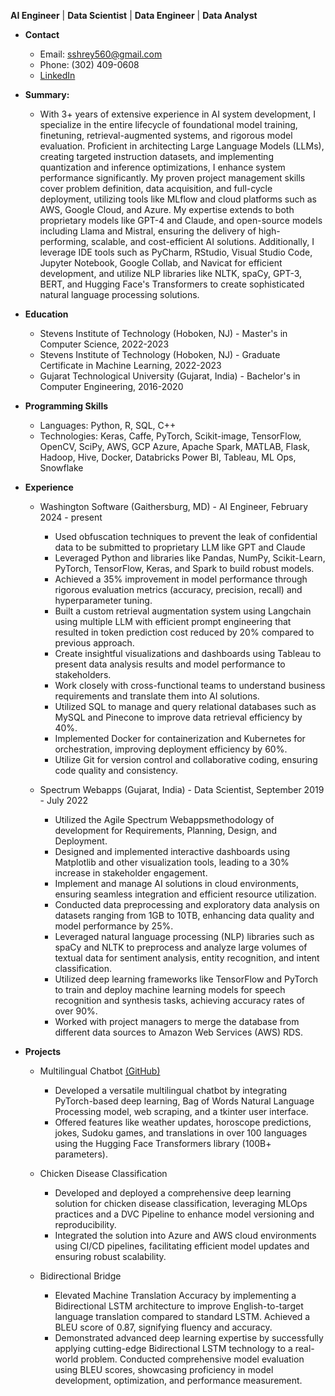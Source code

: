 **AI Engineer** | **Data Scientist** | **Data Engineer** | **Data Analyst**

* **Contact**
    * Email: sshrey560@gmail.com 
    * Phone: (302) 409-0608
    * [LinkedIn](https://www.linkedin.com/in/shrey-hah99)

              
   
* **Summary:**
  * With 3+ years of extensive experience in AI system development, I specialize in the entire lifecycle of foundational model training, finetuning, retrieval-augmented systems, and rigorous model evaluation. Proficient in architecting Large Language Models (LLMs), creating
targeted instruction datasets, and implementing quantization and inference optimizations, I enhance system performance significantly.
My proven project management skills cover problem definition, data acquisition, and full-cycle deployment, utilizing tools like MLflow
and cloud platforms such as AWS, Google Cloud, and Azure. My expertise extends to both proprietary models like GPT-4 and Claude,
and open-source models including Llama and Mistral, ensuring the delivery of high-performing, scalable, and cost-efficient AI solutions.
Additionally, I leverage IDE tools such as PyCharm, RStudio, Visual Studio Code, Jupyter Notebook, Google Collab, and Navicat for
efficient development, and utilize NLP libraries like NLTK, spaCy, GPT-3, BERT, and Hugging Face's Transformers to create
sophisticated natural language processing solutions.

* **Education**

   * Stevens Institute of Technology (Hoboken, NJ) - Master's in Computer Science, 2022-2023
   * Stevens Institute of Technology (Hoboken, NJ) - Graduate Certificate in Machine Learning, 2022-2023
   * Gujarat Technological University (Gujarat, India) - Bachelor's in Computer Engineering, 2016-2020

* **Programming Skills**

   * Languages: Python, R, SQL, C++
   * Technologies: Keras, Caffe, PyTorch, Scikit-image, TensorFlow, OpenCV, SciPy, AWS, GCP Azure, Apache Spark, MATLAB, Flask, Hadoop, Hive, Docker, Databricks Power BI, Tableau, ML Ops, Snowflake

* **Experience**

   * Washington Software (Gaithersburg, MD) - AI Engineer, February 2024 - present
      * Used obfuscation techniques to prevent the leak of confidential data to be submitted to proprietary LLM like GPT and Claude
      * Leveraged Python and libraries like Pandas, NumPy, Scikit-Learn, PyTorch, TensorFlow, Keras, and Spark to build robust models.
      * Achieved a 35% improvement in model performance through rigorous evaluation metrics (accuracy, precision, recall) and
      hyperparameter tuning.
      * Built a custom retrieval augmentation system using Langchain using multiple LLM with efficient prompt engineering that resulted in
      token prediction cost reduced by 20% compared to previous approach.
      * Create insightful visualizations and dashboards using Tableau to present data analysis results and model performance to stakeholders.
      * Work closely with cross-functional teams to understand business requirements and translate them into AI solutions.
      * Utilized SQL to manage and query relational databases such as MySQL and Pinecone to improve data retrieval efficiency by 40%.
      * Implemented Docker for containerization and Kubernetes for orchestration, improving deployment efficiency by 60%.
      * Utilize Git for version control and collaborative coding, ensuring code quality and consistency.

    
   * Spectrum Webapps (Gujarat, India) - Data Scientist, September 2019 - July 2022
   
      * Utilized the Agile Spectrum Webappsmethodology of development for Requirements, Planning, Design, and Deployment.
      * Designed and implemented interactive dashboards using Matplotlib and other visualization tools, leading to a 30% increase in
      stakeholder engagement.
      * Implement and manage AI solutions in cloud environments, ensuring seamless integration and efficient resource utilization.
      * Conducted data preprocessing and exploratory data analysis on datasets ranging from 1GB to 10TB, enhancing data quality and model
      performance by 25%.
      * Leveraged natural language processing (NLP) libraries such as spaCy and NLTK to preprocess and analyze large volumes of textual
      data for sentiment analysis, entity recognition, and intent classification.
      * Utilized deep learning frameworks like TensorFlow and PyTorch to train and deploy machine learning models for speech recognition
      and synthesis tasks, achieving accuracy rates of over 90%.
      * Worked with project managers to merge the database from different data sources to Amazon Web Services (AWS) RDS.

      
* **Projects**

   * Multilingual Chatbot [(GitHub)](https://github.com/shreyshah6699/Multilingual-Chatbot-Powered-by-NLP-and-Deep-Learning)
   
       * Developed a versatile multilingual chatbot by integrating PyTorch-based deep learning, Bag of Words Natural Language Processing model, web scraping, and a tkinter user interface.
       * Offered features like weather updates, horoscope predictions, jokes, Sudoku games, and translations in over 100 languages using the Hugging Face Transformers library (100B+ parameters).
   
   * Chicken Disease Classification
   
       * Developed and deployed a comprehensive deep learning solution for chicken disease classification, leveraging MLOps practices and a DVC Pipeline to enhance model versioning and reproducibility.
       * Integrated the solution into Azure and AWS cloud environments using CI/CD pipelines, facilitating efficient model updates and ensuring robust scalability. 
   
   * Bidirectional Bridge
   
       * Elevated Machine Translation Accuracy by implementing a Bidirectional LSTM architecture to improve English-to-target language translation compared to standard LSTM. Achieved a BLEU score of 0.87, signifying fluency and accuracy.
       * Demonstrated advanced deep learning expertise by successfully applying cutting-edge Bidirectional LSTM technology to a real-world problem. Conducted comprehensive model evaluation using BLEU scores, showcasing proficiency in model development, optimization, and performance measurement.




<div class="badge-base LI-profile-badge" data-locale="en_US" data-size="medium" data-theme="dark" data-type="VERTICAL" data-vanity="shrey-shah99" data-version="v1"><a class="badge-base__link LI-simple-link" href="https://www.linkedin.com/in/shrey-shah99?trk=profile-badge"></a></div>
              
